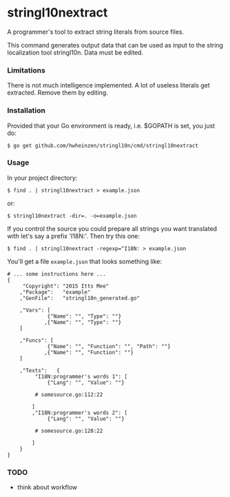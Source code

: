 # stringl10nextract
A programmer's tool to extract string literals from source files.

This command generates output data that can be used as input to the
string localization tool stringl10n. Data must be edited.

### Limitations
There is not much intelligence implemented. A lot of useless
literals get extracted. Remove them by editing.

### Installation
Provided that your Go environment is ready, i.e. $GOPATH is set, you just do:

`$ go get github.com/hwheinzen/stringl10n/cmd/stringl10nextract`

### Usage
In your project directory:

`$ find . | stringl10nextract > example.json`

or:

`$ stringl10nextract -dir=. -o=example.json`

If you control the source you could prepare all strings you want translated with
let's say a prefix 'I18N:'. Then try this one:

`$ find . | stringl10nextract -regexp=^I18N: > example.json`

You'll get a file `example.json` that looks something like:

```
# ... some instructions here ...
{
	 "Copyright": "2015 Itts Mee"
	,"Package":   "example"
	,"GenFile":   "stringl10n_generated.go"

	,"Vars": [
			 {"Name": "", "Type": ""}
			,{"Name": "", "Type": ""}
	]

	,"Funcs": [
			 {"Name": "", "Function": "", "Path": ""}
			,{"Name": "", "Function": ""}
	]

	,"Texts":	{
		 "I18N:programmer's words 1": [
			 {"Lang": "", "Value": ""}

		 # somesource.go:112:22

		]
		,"I18N:programmer's words 2": [
			 {"Lang": "", "Value": ""}

		 # somesource.go:128:22

		]
	}
}
```

### TODO
- think about workflow
